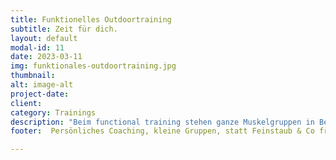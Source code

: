 ```yaml
---
title: Funktionelles Outdoortraining
subtitle: Zeit für dich.
layout: default
modal-id: 11
date: 2023-03-11
img: funktionales-outdoortraining.jpg
thumbnail: 
alt: image-alt
project-date: 
client: 
category: Trainings
description: "Beim functional training stehen ganze Muskelgruppen in Bewegungsabläufen im Fokus. Clever kombiniert mit Einsatz verschiedener Geräte wird daraus ein Stabilitytraining. Damit der \"Sport nicht in die Hose geht\", ist jedes Training im Sinne des Credos FIT im Schritt."
footer:  Persönliches Coaching, kleine Gruppen, statt Feinstaub & Co frische Luft. Der Ort, an dem Muskelkater zum Kompliment wird.

---
```

